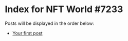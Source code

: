# Index for NFT World #7233
Posts will be displayed in the order below:

- [Your first post](./001-first.md)

